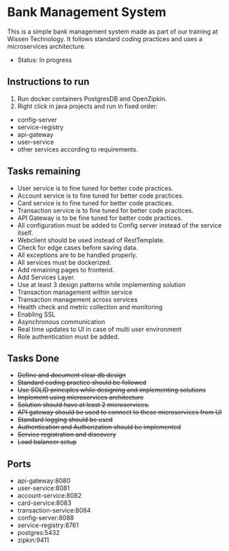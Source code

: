 # Bank Management System
This is a simple bank management system made as part of our training at Wissen Technology. It follows standard coding practices and uses a microservices architecture. 
- Status: In progress

## Instructions to run
1. Run docker containers PostgresDB and OpenZipkin.
2. Right click in java projects and run in fixed order:
 - config-server
 - service-registry
 - api-gateway
 - user-service
 - other services according to requirements.  

## Tasks remaining
- User service is to fine tuned for better code practices.
- Account service is to fine tuned for better code practices.
- Card service is to fine tuned for better code practices.
- Transaction service is to fine tuned for better code practices.
- API Gateway is to be fine tuned for better code practices.
- All configuration must be added to Config server instead of the service itself.
- Webclient should be used instead of RestTemplate.
- Check for edge cases before saving data.
- All exceptions are to be handled properly.
- All services must be dockerized.
- Add remaining pages to frontend.
- Add Services Layer.
- Use at least 3 design patterns while implementing solution
- Transaction management within service
- Transaction management across services
- Health check and metric collection and monitoring
- Enabling SSL
- Asynchronous communication
- Real time updates to UI in case of multi user environment
- Role authentication must be added.

## Tasks Done 
- ~~Define and document clear db design~~
- ~~Standard coding practice should be followed~~
- ~~Use SOLID principles while designing and implementing solutions~~
- ~~Implement using microservices architecture~~
- ~~Solution should have at least 2 microservices.~~
- ~~API gateway should be used to connect to these microservices from UI~~
- ~~Standard logging should be used~~
- ~~Authentication and Authorization should be implemented~~
- ~~Service registration and discovery~~
- ~~Load balancer setup~~

## Ports
- api-gateway:8080
- user-service:8081
- account-service:8082
- card-service:8083
- transaction-service:8084
- config-server:8088
- service-registry:8761
- postgres:5432
- zipkin:9411